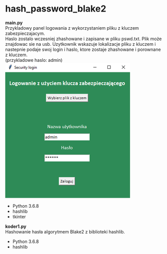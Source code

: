 # hash_password_blake2 #  

**main.py**  
Przykladowy panel logowania z wykorzystaniem pliku z kluczem zabezpieczajacym.  
Haslo zostalo wczesniej zhashowane i zapisane w pliku pswd.txt. Plik może znajdowac sie na usb.
Uzytkownik wskazuje lokalizacje pliku z kluczem i nastepnie podaje swoj login i haslo, ktore zostaje zhashowane i porownane z kluczem.  
(przykladowe haslo: admin)  
![Screenshot](img.png)   

- Python 3.6.8
- hashlib
- tkinter  

    
**koder1.py**  
Hashowanie hasła algorytmem Blake2 z biblioteki hashlib.
- Python 3.6.8
- hashlib
